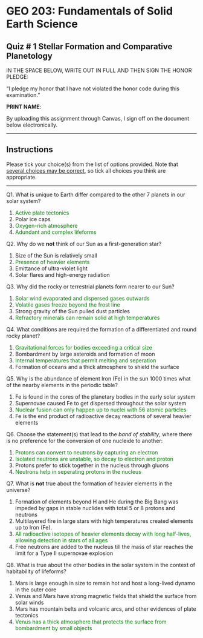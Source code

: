 # GEO 203: Fundamentals of Solid Earth Science

## Quiz \# 1 Stellar Formation and Comparative Planetology

IN THE SPACE BELOW, WRITE OUT IN FULL AND THEN SIGN THE HONOR PLEDGE:

“I pledge my honor that I have not violated the honor code during this examination.”

**PRINT NAME**:

By uploading this assignment through Canvas, I sign off on the document below electronically.

----

## Instructions

Please tick your choice(s) from the list of options provided.  Note that <u>several choices may be correct</u>, so tick all choices you think are appropriate.

----

Q1. What is unique to Earth differ compared to the other 7 planets in our solar system?
  1. <font color='green'>Active plate tectonics</font>
  2. Polar ice caps
  3. <font color='green'>Oxygen-rich atmosphere</font>
  4. <font color='green'>Adundant and complex lifeforms</font>

Q2. Why do we **not** think of our Sun as a first-generation star? 
  1. Size of the Sun is relatively small
  2. <font color='green'>Presence of heavier elements</font>
  3. Emittance of ultra-violet light
  4. Solar flares and high-energy radiation

Q3. Why did the rocky or terrestrial planets form nearer to our Sun?
  1. <font color='green'>Solar wind evaporated and dispersed gases outwards</font>
  2. <font color='green'>Volatile gases freeze beyond the frost line</font>
  3. Strong gravity of the Sun pulled dust particles
  4. <font color='green'>Refractory minerals can remain solid at high temperatures</font>

Q4. What conditions are required the formation of a differentiated and round rocky planet?
  1. <font color='green'>Gravitational forces for bodies exceeding a critical size</font>
  2. Bombardment by large asteroids and formation of moon
  3. <font color='green'>Internal temperatures that permit melting and seperation</font>
  4. Formation of oceans and a thick atmosphere to shield the surface

Q5. Why is the abundance of element Iron (Fe) in the sun 1000 times what of the nearby elements in the periodic table? 
  1. Fe is found in the cores of the planetary bodies in the early solar system
  2. Supernovae caused Fe to get dispersed throughout the solar system  
  3. <font color='green'>Nuclear fusion can only happen up to nuclei with 56 atomic particles</font>
  4. Fe is the end product of radioactive decay reactions of several heavier elements

Q6. Choose the statement(s) that lead to the *band of stability*, where there is no preference for the conversion of one nucleide to another:
  1. <font color='green'>Protons can convert to neutrons by capturing an electron</font>
  2. <font color='green'>Isolated neutrons are unstable, so decay to electron and proton</font>
  3. Protons prefer to stick together in the nucleus through gluons
  4. <font color='green'>Neutrons help in seperating protons in the nucleus</font>

Q7. What is **not** true about the formation of heavier elements in the universe?
  1. Formation of elements beyond H and He during the Big Bang was impeded by gaps in stable nuclides with total 5 or 8 protons and neutrons 
  2. Multilayered fire in large stars with high temperatures created elements up to Iron (Fe).
  3. <font color='green'>All radioactive isotopes of heavier elements decay with long half-lives, allowing detection in stars of all ages</font>
  4. Free neutrons are added to the nucleus till the mass of star reaches the limit for a Type II supernovae explosion

Q8. What is true about the other bodies in the solar system in the context of habitability of lifeforms?
  1. Mars is large enough in size to remain hot and host a long-lived dynamo in the outer core
  2. Venus and Mars have strong magnetic fields that shield the surface from solar winds
  3. Mars has mountain belts and volcanic arcs, and other evidences of plate tectonics
  4. <font color='green'>Venus has a thick atmosphere that protects the surface from bombardment by small objects</font>
